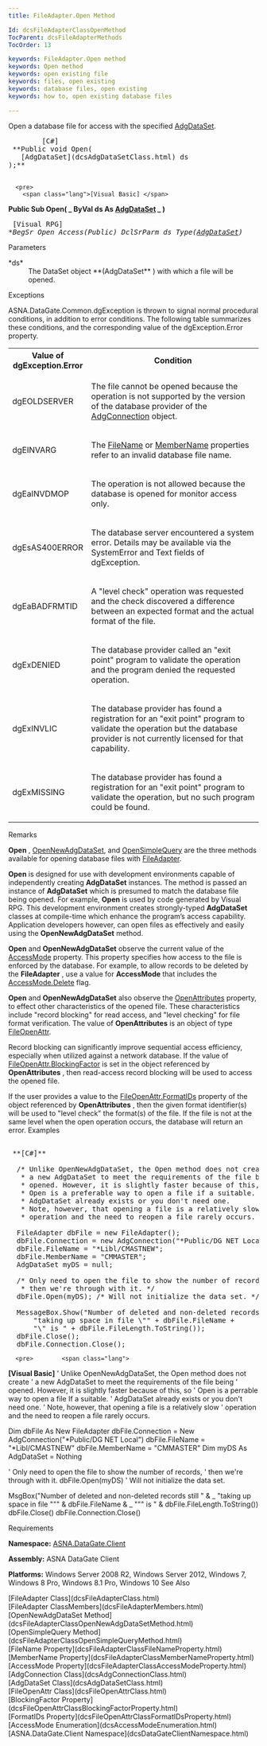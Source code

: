 ```yaml
---
title: FileAdapter.Open Method

Id: dcsFileAdapterClassOpenMethod
TocParent: dcsFileAdapterMethods
TocOrder: 13

keywords: FileAdapter.Open method
keywords: Open method
keywords: open existing file
keywords: files, open existing
keywords: database files, open existing
keywords: how to, open existing database files

---
```


Open a database file for access with the specified [AdgDataSet](dcsAdgDataSetClass.html).
<pre>
        <span class="lang">[C#]</span>
 **Public void Open(
   [AdgDataSet](dcsAdgDataSetClass.html) ds
);** 
      </pre>
      <pre>
        <span class="lang">[Visual Basic] </span>
 **Public Sub Open( _
   ByVal ds As [AdgDataSet](dcsAdgDataSetClass.html) _
)** 
      </pre>
      <pre class="prettyprint">
        <span class="lang">[Visual RPG]</span>
 **BegSr Open Access(*Public)
   DclSrParm ds Type([AdgDataSet](dcsAdgDataSetClass.html))** 
      </pre>

Parameters

<dl>
        <dt>
 *ds* 
        </dt>
        <dd>The DataSet object **(AdgDataSet** ) with which a file will be 
						opened.
					</dd>
</dl>

Exceptions

ASNA.DataGate.Common.dgException is thrown to signal normal procedural conditions, in addition to error conditions. The following table summarizes these conditions, and the corresponding value of the dgException.Error property.
<br />

<table class="dtTABLE" id="Table5" x-use-null-cells="x-use-null-cells" style="border-spacing: 0px;     x-cell-content-align: Top" cellspacing="0">
          <colgroup span="1">
            <col span="1" style="FONT-WEIGHT: bold; WIDTH: 20%" />
            <col span="1" style="WIDTH: 70%" />
          </colgroup>
          <tr>
            <th colspan="1" rowspan="1">
							Value of dgException.Error
						</th>
            <th colspan="1" rowspan="1">
							Condition
						</th>
          </tr>
          <tr>
            <td colspan="1" rowspan="1">

dgEOLDSERVER
</td>
            <td colspan="1" rowspan="1">

The file cannot be opened because the operation is not supported by the version of the database provider of the [AdgConnection](dcsAdgConnectionClass.html) object.
</td>
          </tr>
          <tr>
            <td colspan="1" rowspan="1">

dgEINVARG
</td>
            <td colspan="1" rowspan="1">

The [FileName](dcsFileAdapterClassFileNameProperty.html) or [ MemberName](dcsFileAdapterClassMemberNameProperty.html) properties refer to an invalid database file name.
</td>
          </tr>
          <tr>
            <td colspan="1" rowspan="1">

dgEaINVDMOP
</td>
            <td colspan="1" rowspan="1">

The operation is not allowed because the database is opened for monitor access only.
</td>
          </tr>
          <tr>
            <td colspan="1" rowspan="1">

dgEsAS400ERROR
</td>
            <td colspan="1" rowspan="1">

The database server encountered a system error. Details may be available via the SystemError and Text fields of dgException.
</td>
          </tr>
          <tr>
            <td colspan="1" rowspan="1">

dgEaBADFRMTID
</td>
            <td colspan="1" rowspan="1">

A "level check" operation was requested and the check discovered a difference between an expected format and the actual format of the file.
</td>
          </tr>
          <tr>
            <td colspan="1" rowspan="1">

dgExDENIED
</td>
            <td colspan="1" rowspan="1">

The database provider called an "exit point" program to validate the operation and the program denied the requested operation.
</td>
          </tr>
          <tr>
            <td colspan="1" rowspan="1">

dgExINVLIC
</td>
            <td colspan="1" rowspan="1">

The database provider has found a registration for an "exit point" program to validate the operation but the database provider is not currently licensed for that capability.
</td>
          </tr>
          <tr>
            <td colspan="1" rowspan="1">

dgExMISSING
</td>
            <td colspan="1" rowspan="1">

The database provider has found a registration for an "exit point" program to validate the operation, but no such program could be found.
</td>
          </tr>
</table>

Remarks

**Open** , [OpenNewAdgDataSet](dcsFileAdapterClassOpenNewAdgDataSetMethod.html), and [OpenSimpleQuery](dcsFileAdapterClassOpenSimpleQueryMethod.html) are the three methods available for opening database files with [ FileAdapter](dcsFileAdapterClass.html)<a>. </a>

**Open** is designed for use with development environments capable of independently creating **AdgDataSet** instances. The method is passed an instance of **AdgDataSet** which is presumed to match the database file being opened. For example, **Open** is used by code generated by Visual RPG. This development environment creates strongly-typed **AdgDataSet** classes at compile-time which enhance the program’s access capability. Application developers however, can open files as effectively and easily using the **OpenNewAdgDataSet** method.

**Open** and **OpenNewAdgDataSet** observe the current value of the [AccessMode](dcsFileAdapterClassAccessModeProperty.html) property. This property specifies how access to the file is enforced by the database. For example, to allow records to be deleted by the **FileAdapter** , use a value for **AccessMode** that includes the [ AccessMode.Delete](dcsAccessModeEnumeration.html) flag.

**Open** and **OpenNewAdgDataSet** also observe the [ OpenAttributes](dcsFileAdapterClassOpenAttributesProperty.html) property, to effect other characteristics of the opened file. These characteristics include "record blocking" for read access, and "level checking" for file format verification. The value of **OpenAttributes** is an object of type [FileOpenAttr](dcsFileOpenAttrClass.html).

Record blocking can significantly improve sequential access efficiency, especially when utilized against a network database. If the value of [ FileOpenAttr.BlockingFactor](dcsFileOpenAttrClassBlockingFactorProperty.html) is set in the object referenced by **OpenAttributes** , then read-access record blocking will be used to access the opened file.

If the user provides a value to the [ FileOpenAttr.FormatIDs](dcsFileOpenAttrClassFormatIDsProperty.html) property of the object referenced by **OpenAttributes** , then the given format identifier(s) will be used to "level check" the format(s) of the file. If the file is not at the same level when the open operation occurs, the database will return an error.
Examples

<pre>        <span class="lang">
 **[C#]** 
        </span>
  /* Unlike OpenNewAdgDataSet, the Open method does not create
   * a new AdgDataSet to meet the requirements of the file being
   * opened. However, it is slightly faster because of this, so
   * Open is a preferable way to open a file if a suitable.
   * AdgDataSet already exists or you don't need one. 
   * Note, however, that opening a file is a relatively slow
   * operation and the need to reopen a file rarely occurs. */

  FileAdapter dbFile = new FileAdapter();
  dbFile.Connection = new AdgConnection("*Public/DG NET Local");
  dbFile.FileName = "*Libl/CMASTNEW";
  dbFile.MemberName = "CMMASTER";
  AdgDataSet myDS = null;

  /* Only need to open the file to show the number of records,
   * then we're through with it. */
  dbFile.Open(myDS); /* Will not initialize the data set. */

  MessageBox.Show("Number of deleted and non-deleted records still " +
      "taking up space in file \"" + dbFile.FileName +
      "\" is " + dbFile.FileLength.ToString());
  dbFile.Close();
  dbFile.Connection.Close();
</pre>
      <pre>        <span class="lang">
 **[Visual Basic]** 
        </span>
  ' Unlike OpenNewAdgDataSet, the Open method does not create
  ' a new AdgDataSet to meet the requirements of the file being
  ' opened. However, it is slightly faster because of this, so
  ' Open is a perrable way to open a file If a suitable.
  ' AdgDataSet already exists or you don't need one. 
  ' Note, however, that opening a file is a relatively slow
  ' operation and the need to reopen a file rarely occurs. 

  Dim dbFile As New FileAdapter
  dbFile.Connection = New AdgConnection("*Public/DG NET Local")
  dbFile.FileName = "*Libl/CMASTNEW"
  dbFile.MemberName = "CMMASTER"
  Dim myDS As AdgDataSet = Nothing

  ' Only need to open the file to show the number of records,
  ' then we're through with it. 
  dbFile.Open(myDS) ' Will not initialize the data set. 

  MsgBox("Number of deleted and non-deleted records still " &amp; _
      "taking up space in file """ &amp; dbFile.FileName &amp; _
      """ is " &amp; dbFile.FileLength.ToString())
  dbFile.Close()
  dbFile.Connection.Close()
</pre>

Requirements

**Namespace:** [ASNA.DataGate.Client](dcsDataGateClientNamespace.html) 

**Assembly:** ASNA DataGate Client

**Platforms:** Windows Server 2008 R2, Windows Server 2012, Windows 7, Windows 8 Pro, Windows 8.1 Pro, Windows 10
See Also

<dl />
      [FileAdapter Class](dcsFileAdapterClass.html)
      <br />
      [FileAdapter ClassMembers](dcsFileAdapterMembers.html)
      <br />
      [OpenNewAdgDataSet Method](dcsFileAdapterClassOpenNewAdgDataSetMethod.html)
      <br />
      [OpenSimpleQuery Method](dcsFileAdapterClassOpenSimpleQueryMethod.html)
      <br />
      [FileName Property](dcsFileAdapterClassFileNameProperty.html)
      <br />
      [MemberName Property](dcsFileAdapterClassMemberNameProperty.html)
      <br />
      [AccessMode Property](dcsFileAdapterClassAccessModeProperty.html)
      <br />
      [AdgConnection Class](dcsAdgConnectionClass.html)
      <br />
      [AdgDataSet Class](dcsAdgDataSetClass.html)
      <br />
      [FileOpenAttr Class](dcsFileOpenAttrClass.html)
      <br />
      [BlockingFactor Property](dcsFileOpenAttrClassBlockingFactorProperty.html)
      <br />
      [FormatIDs Property](dcsFileOpenAttrClassFormatIDsProperty.html)
      <br />
      [AccessMode Enumeration](dcsAccessModeEnumeration.html)
      <br />
      [ASNA.DataGate.Client Namespace](dcsDataGateClientNamespace.html)

